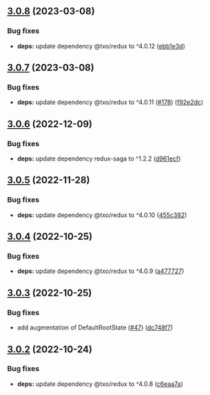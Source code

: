 ## [3.0.8](https://github.com/technology-studio/startup-react/compare/v3.0.7...v3.0.8) (2023-03-08)


### Bug fixes

* **deps:** update dependency @txo/redux to ^4.0.12 ([ebb1e3d](https://github.com/technology-studio/startup-react/commit/ebb1e3d1a699740c2cfc0f1323589f2620550266))

## [3.0.7](https://github.com/technology-studio/startup-react/compare/v3.0.6...v3.0.7) (2023-03-08)


### Bug fixes

* **deps:** update dependency @txo/redux to ^4.0.11 ([#178](https://github.com/technology-studio/startup-react/issues/178)) ([f92e2dc](https://github.com/technology-studio/startup-react/commit/f92e2dc5e1935336decc28cef30a6511c65c2278))

## [3.0.6](https://github.com/technology-studio/startup-react/compare/v3.0.5...v3.0.6) (2022-12-09)


### Bug fixes

* **deps:** update dependency redux-saga to ^1.2.2 ([d961ecf](https://github.com/technology-studio/startup-react/commit/d961ecff1009b5f2b0d5b378515db8bbc598ef4d))

## [3.0.5](https://github.com/technology-studio/startup-react/compare/v3.0.4...v3.0.5) (2022-11-28)


### Bug fixes

* **deps:** update dependency @txo/redux to ^4.0.10 ([455c382](https://github.com/technology-studio/startup-react/commit/455c38275b000f949eea25ff078d66b68b4c4704))

## [3.0.4](https://github.com/technology-studio/startup-react/compare/v3.0.3...v3.0.4) (2022-10-25)


### Bug fixes

* **deps:** update dependency @txo/redux to ^4.0.9 ([a477727](https://github.com/technology-studio/startup-react/commit/a47772768d9988191d2925ec0919c4955f9a62d4))

## [3.0.3](https://github.com/technology-studio/startup-react/compare/v3.0.2...v3.0.3) (2022-10-25)


### Bug fixes

* add augmentation of DefaultRootState ([#47](https://github.com/technology-studio/startup-react/issues/47)) ([dc748f7](https://github.com/technology-studio/startup-react/commit/dc748f75e228fb9b65c4dc59bf0938fac694874b))

## [3.0.2](https://github.com/technology-studio/startup-react/compare/v3.0.1...v3.0.2) (2022-10-24)


### Bug fixes

* **deps:** update dependency @txo/redux to ^4.0.8 ([c6eaa7a](https://github.com/technology-studio/startup-react/commit/c6eaa7afe9d687047889ab383746f47f503468c8))
